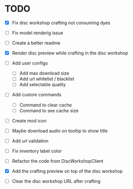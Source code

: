 # TODO
* [x] Fix disc workshop crafting not consuming dyes
* [ ] Fix model renderig issue
* [ ] Create a better readme
* [x] Render disc preview while crafting in the disc workshop
* [ ] Add user configs
  * [ ] Add max download size
  * [ ] Add url whitelist / blacklist
  * [ ] Add selectable quality
* [ ] Add custom commands
  * [ ] Command to clear cache
  * [ ] Command to see cache size
* [ ] Create mod icon
* [ ] Maybe download audio on tooltip to show title
* [ ] Add url validation
* [ ] Fix inventory label color
* [ ] Refactor the code from DiscWorkshopClient
* [x] Add the crafting preview on top of the disc workshop
* [ ] Clear the disc workshop URL after crafting




